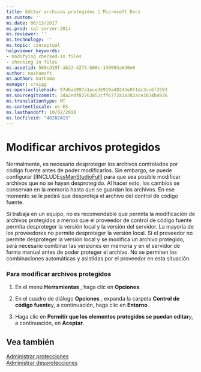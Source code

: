 ```yaml
---
title: Editar archivos protegidos | Microsoft Docs
ms.custom: ''
ms.date: 06/13/2017
ms.prod: sql-server-2014
ms.reviewer: ''
ms.technology: ''
ms.topic: conceptual
helpviewer_keywords:
- modifying checked-in files
- checking in files
ms.assetid: 560cd19f-ab22-4273-b00c-149993a630e6
author: mashamsft
ms.author: mathoma
manager: craigg
ms.openlocfilehash: 97d6ab997a1ece36919a49243e0f1dc3cc6f3593
ms.sourcegitcommit: 3da2edf82763852cff6772a1a282ace3034b4936
ms.translationtype: MT
ms.contentlocale: es-ES
ms.lasthandoff: 10/02/2018
ms.locfileid: "48202415"
---
```

# <a name="edit-checked-in-files"></a>Modificar archivos protegidos
  Normalmente, es necesario desproteger los archivos controlados por código fuente antes de poder modificarlos. Sin embargo, se puede configurar [!INCLUDE[ssManStudioFull](../includes/ssmanstudiofull-md.md)] para que sea posible modificar archivos que no se hayan desprotegido. Al hacer esto, los cambios se conservan en la memoria hasta que se guardan los archivos. En ese momento se le pedirá que desproteja el archivo del control de código fuente.  
  
 Si trabaja en un equipo, no es recomendable que permita la modificación de archivos protegidos a menos que el proveedor de control de código fuente permita desproteger la versión local y la versión del servidor. La mayoría de los proveedores no permite desproteger la versión local. Si el proveedor no permite desproteger la versión local y se modifica un archivo protegido, será necesario combinar las versiones en memoria y en el servidor de forma manual antes de poder proteger el archivo. No se permiten las combinaciones automáticas y asistidas por el proveedor en esta situación.  
  
### <a name="to-edit-checked-in-files"></a>Para modificar archivos protegidos  
  
1.  En el menú **Herramientas** , haga clic en **Opciones**.  
  
2.  En el cuadro de diálogo **Opciones** , expanda la carpeta **Control de código fuente**y, a continuación, haga clic en **Entorno**.  
  
3.  Haga clic en **Permitir que los elementos protegidos se puedan editar**y, a continuación, en **Aceptar**.  
  
## <a name="see-also"></a>Vea también  
 [Administrar protecciones](../../2014/database-engine/manage-checkins.md)   
 [Administrar desprotecciones](../../2014/database-engine/manage-checkouts.md)  
  
  

